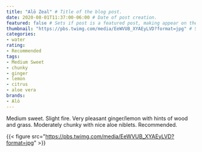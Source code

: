 ```yaml
---
title: "Alō Zeal" # Title of the blog post.
date: 2020-08-01T11:37:00-06:00 # Date of post creation.
featured: false # Sets if post is a featured post, making appear on the home page side bar.
thumbnail: "https://pbs.twimg.com/media/EeWVUB_XYAEyLVD?format=jpg" # Sets thumbnail image appearing inside card on homepage.
categories:
- water
rating:
- Recommended
tags:
- Medium Sweet
- chunky
- ginger
- lemon
- citrus
- aloe vera
brands:
- Alō
---
```


Medium sweet. Slight fire. Very pleasant ginger/lemon with hints of wood and grass. Moderately chunky with nice aloe niblets. Recommended.

{{< figure src="https://pbs.twimg.com/media/EeWVUB_XYAEyLVD?format=jpg" >}}